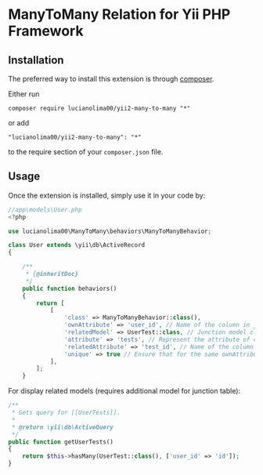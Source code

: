 ManyToMany Relation for Yii PHP Framework
=========================================================================

Installation
------------

The preferred way to install this extension is through [composer](http://getcomposer.org/download/).

Either run

```
composer require lucianolima00/yii2-many-to-many "*"
```

or add

```
"lucianolima00/yii2-many-to-many": "*"
```

to the require section of your `composer.json` file.


Usage
-----

Once the extension is installed, simply use it in your code by:

```php
//app\models\User.php
<?php

use lucianolima00\ManyToMany\behaviors\ManyToManyBehavior;

class User extends \yii\db\ActiveRecord
{

    /**
     * {@inheritDoc}
     */
    public function behaviors()
    {
        return [
            [
                'class' => ManyToManyBehavior::class(),
                'ownAttribute' => 'user_id', // Name of the column in junction table that represents current model
                'relatedModel' => UserTest::class, // Junction model class
                'attribute' => 'tests', // Represent the attribute of current model 
                'relatedAttribute' => 'test_id', // Name of the column in junction table that represents related model
                'unique' => true // Ensure that for the same ownAttribute only exist one relatedAttribute with same value. Default is true
            ],
        ];
    }
```

For display related models (requires additional model for junction table):

```php
/**
 * Gets query for [[UserTests]].
 * 
 * @return \yii\db\ActiveQuery
 */
public function getUserTests()
{
    return $this->hasMany(UserTest::class(), ['user_id' => 'id']);
}
```
